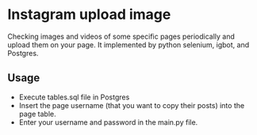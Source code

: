 # Instagram upload image

Checking images and videos of some specific pages periodically and upload them on your page.
It implemented by python selenium, igbot, and Postgres.

## Usage
* Execute tables.sql file in Postgres
* Insert the page username (that you want to copy their posts) into the page table.
* Enter your username and password in the main.py file.
